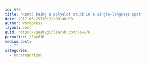 ```yaml
---
id: 676
title: 'Rant: being a polyglot stuck in a single-language spot'
date: 2017-06-29T10:21:00+00:00
author: wordpress
layout: post
guid: https://geekygirlsarah.com/?p=676
permalink: /?p=676
medium_post:
  - ""
categories:
  - Uncategorized
---
```

